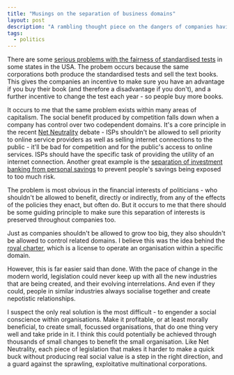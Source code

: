 ```yaml
---
title: "Musings on the separation of business domains"
layout: post
description: "A rambling thought piece on the dangers of companies having their fingers in too many pies."
tags:
  - politics
---
```


There are some [serious problems with the fairness of standardised tests][atlantic-standardised-tests] in some states in the USA. The probem occurs because the same corporations both produce the standardised tests and sell the text books. This gives the companies an incentive to make sure you have an advantage if you buy their book (and therefore a disadvantage if you don't), and a further incentive to change the test each year - so people buy more books.

It occurs to me that the same problem exists within many areas of capitalism. The social benefit produced by competition falls down when a company has control over two codependent domains. It's a core principle in the recent [Net Neutrality][wikipedia-net-neutrality] debate - ISPs shouldn't be allowed to sell priority to online service providers as well as selling internet connections to the public - it'll be bad for competition and for the public's access to online services. ISPs should have the specific task of providing the utility of an internet connection. Another great example is the [separation of investment banking from personal savings][independent-bank-separation] to prevent people's savings being exposed to too much risk.

The problem is most obvious in the financial interests of politicians - who shouldn't be allowed to benefit, directly or indirectly, from any of the effects of the policies they enact, but often do. But it occurs to me that there should be some guiding principle to make sure this separation of interests is preserved throughout companies too.

Just as companies shouldn't be allowed to grow too big, they also shouldn't be allowed to control related domains. I believe this was the idea behind the [royal charter][wikipedia-charter], which is a license to operate an organisation within a specific domain.

However, this is far easier said than done. With the pace of change in the modern world, legislation could never keep up with all the new industries that are being created, and their evolving interrelations. And even if they could, people in similar industries always socialise together and create nepotistic relationships.

I suspect the only real solution is the most difficult - to engender a social conscience within organisations. Make it profitable, or at least morally beneficial, to create small, focussed organisations, that do one thing very well and take pride in it. I think this could potentially be achieved through thousands of small changes to benefit the small organisation. Like Net Neutrality, each piece of legislation that makes it harder to make a quick buck without producing real social value is a step in the right direction, and a guard against the sprawling, exploitative multinational corporations.

[atlantic-standardised-tests]: http://www.theatlantic.com/features/archive/2014/07/why-poor-schools-cant-win-at-standardized-testing/374287/
[wikipedia-charter]: http://en.wikipedia.org/wiki/Royal_charter
[wikipedia-net-neutrality]: http://en.wikipedia.org/wiki/Net_neutrality
[independent-bank-separation]: http://www.independent.co.uk/news/business/news/banks-to-separate-savings-and-investments-in-system-overhaul-2265866.html
